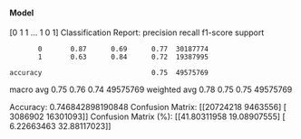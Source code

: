 #### Model
[0 1 1 ... 1 0 1]
Classification Report:
              precision    recall  f1-score   support

           0       0.87      0.69      0.77  30187774
           1       0.63      0.84      0.72  19387995

    accuracy                           0.75  49575769
   macro avg       0.75      0.76      0.74  49575769
weighted avg       0.78      0.75      0.75  49575769

Accuracy: 0.746842898190848
Confusion Matrix:
[[20724218  9463556]
 [ 3086902 16301093]]
Confusion Matrix (%):
[[41.80311958 19.08907555]
 [ 6.22663463 32.88117023]]
